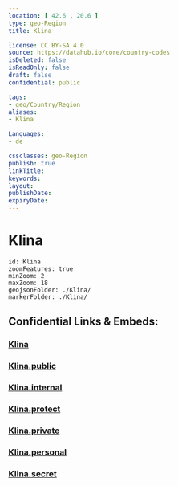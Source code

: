 ```yaml
---
location: [ 42.6 , 20.6 ] 
type: geo-Region
title: Klina

license: CC BY-SA 4.0
source: https://datahub.io/core/country-codes
isDeleted: false
isReadOnly: false
draft: false
confidential: public

tags:
- geo/Country/Region
aliases:
- Klina

Languages:
- de

cssclasses: geo-Region
publish: true
linkTitle: 
keywords: 
layout: 
publishDate: 
expiryDate: 
---
```


# Klina

```leaflet
id: Klina
zoomFeatures: true 
minZoom: 2 
maxZoom: 18
geojsonFolder: ./Klina/
markerFolder: ./Klina/
```


## Confidential Links & Embeds: 

### [Klina](/_Standards/Earth/Continent/Europe/Europe~South/Kosovo/districts~Kosovo/Pećki/counties~Pećki/Klina.md) 

### [Klina.public](/_public/Earth/Continent/Europe/Europe~South/Kosovo/districts~Kosovo/Pećki/counties~Pećki/Klina.public.md) 

### [Klina.internal](/_internal/Earth/Continent/Europe/Europe~South/Kosovo/districts~Kosovo/Pećki/counties~Pećki/Klina.internal.md) 

### [Klina.protect](/_protect/Earth/Continent/Europe/Europe~South/Kosovo/districts~Kosovo/Pećki/counties~Pećki/Klina.protect.md) 

### [Klina.private](/_private/Earth/Continent/Europe/Europe~South/Kosovo/districts~Kosovo/Pećki/counties~Pećki/Klina.private.md) 

### [Klina.personal](/_personal/Earth/Continent/Europe/Europe~South/Kosovo/districts~Kosovo/Pećki/counties~Pećki/Klina.personal.md) 

### [Klina.secret](/_secret/Earth/Continent/Europe/Europe~South/Kosovo/districts~Kosovo/Pećki/counties~Pećki/Klina.secret.md)

